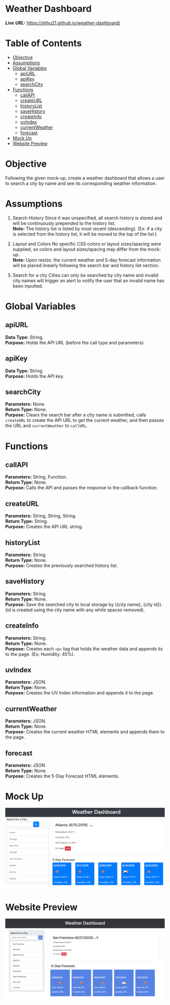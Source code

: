 # Weather Dashboard

__*Live URL:*__ https://shhu21.github.io/weather-dashboard/

# Table of Contents
- [Objective](#objective)
- [Assumptions](#assumptions)
- [Global Variables](#global-variables)
  * [apiURL](#apiurl)
  * [apiKey](#apikey)
  * [searchCity](#searchcity)
- [Functions](#functions)
  * [callAPI](#callapi)
  * [createURL](#createurl)
  * [historyList](#historylist)
  * [saveHistory](#savehistory)
  * [createInfo](#createinfo)
  * [uvIndex](#uvindex)
  * [currentWeather](#currentweather)
  * [forecast](#forecast)
- [Mock Up](#mock-up)
- [Website Preview](#website-preview)


# Objective
Following the given mock-up, create a weather dashboard that allows a user to search a city by name and see its corresponding weather information.

# Assumptions
1. Search History 
Since it was unspecified, all search history is stored and will be continuously prepended to the history list. </br>
**Note:** The history list is listed by most recent (descending).  (Ex: if a city is selected from the history list, it will be moved to the top of the list.)

2. Layout and Colors
No specific CSS colors or layout sizes/spacing were supplied, so colors and layout sizes/spacing may differ from the mock-up. </br>
**Note:** Upon resize, the current weather and 5-day forecast information will be placed linearly following the search bar and history list section.

3. Search for a city
Cities can only be searched by city name and invalid city names will trigger an alert to notify the user that an invalid name has been inputted.

# Global Variables

## apiURL
__Data Type:__ String. </br>
__Purpose:__ Holds the API URL (before the call type and parameters). </br>

## apiKey
__Data Type:__ String. </br>
__Purpose:__ Holds the API key. </br>

## searchCity
__Parameters:__ None. </br>
__Return Type:__ None. </br>
__Purpose:__ Clears the search bar after a city name is submitted, calls `createURL` to create the API URL to get the current weather, and then passes the URL and `currentWeather` to `callURL`.

# Functions

## callAPI
__Parameters:__ String, Function. </br>
__Return Type:__ None. </br>
__Purpose:__ Calls the API and passes the response to the callback function.

## createURL
__Parameters:__ String, String, String. </br>
__Return Type:__ String. </br>
__Purpose:__ Creates the API URL string.

## historyList
__Parameters:__ String. </br>
__Return Type:__ None. </br>
__Purpose:__ Creates the previously searched history list.

## saveHistory
__Parameters:__ String. </br>
__Return Type:__ None. </br>
__Purpose:__ Save the searched city to local storage by ({city name}, {city id}). (id is created using the city name with any white spaces removed).

## createInfo
__Parameters:__ String. </br>
__Return Type:__ None. </br>
__Purpose:__ Creates each `<p>` tag that holds the weather data and appends its to the page. (Ex: Humidity: 45%).

## uvIndex
__Parameters:__ JSON. </br>
__Return Type:__ None. </br>
__Purpose:__ Creates the UV Index information and appends it to the page.

## currentWeather
__Parameters:__ JSON. </br>
__Return Type:__ None. </br>
__Purpose:__ Creates the current weather HTML elements and appends them to the page.

## forecast
__Parameters:__ JSON </br>
__Return Type:__ None. </br>
__Purpose:__ Creates the 5-Day Forecast HTML elements.

# Mock Up
![](./assets/images/mock-up.png)

# Website Preview
![](./assets/images/screenshot.png)
